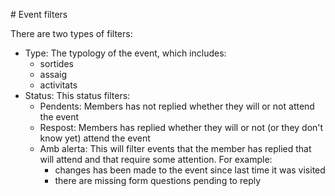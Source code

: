 # Event filters

There are two types of filters:
- Type: The typology of the event, which includes:
  - sortides
  - assaig
  - activitats
- Status: This status filters:
  - Pendents: Members has not replied whether they will or not attend the event
  - Respost: Members has replied whether they will or not (or they don't know yet) attend the event
  - Amb alerta: This will filter events that the member has replied that will attend and that require some attention. For example:
    - changes has been made to the event since last time it was visited
    - there are missing form questions pending to reply
